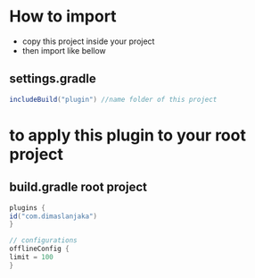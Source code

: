 # How to import
- copy this project inside your project
- then import like bellow

## settings.gradle
```gradle
includeBuild("plugin") //name folder of this project
```

# to apply this plugin to your root project
## build.gradle root project
```gradle
plugins {
id("com.dimaslanjaka")
}

// configurations
offlineConfig {
limit = 100
}
```